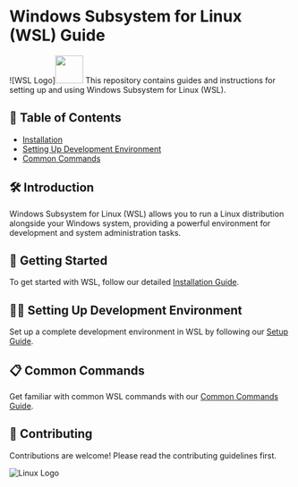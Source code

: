 # Windows Subsystem for Linux (WSL) Guide

![WSL Logo]<img src="https://upload.wikimedia.org/wikipedia/de/thumb/9/94/Logo_WSL.svg/600px-Logo_WSL.svg.png?20090106000923"  height='50' />
This repository contains guides and instructions for setting up and using Windows Subsystem for Linux (WSL).

## 📑 Table of Contents

- [Installation](guides/install_wsl.md)
- [Setting Up Development Environment](guides/setup_dev_environment.md)
- [Common Commands](guides/common_commands.md)

## 🛠 Introduction

Windows Subsystem for Linux (WSL) allows you to run a Linux distribution alongside your Windows system, providing a powerful environment for development and system administration tasks.

## 🚀 Getting Started

To get started with WSL, follow our detailed [Installation Guide](guides/install_wsl.md).

## 🧑‍💻 Setting Up Development Environment

Set up a complete development environment in WSL by following our [Setup Guide](guides/setup_dev_environment.md).

## 📋 Common Commands

Get familiar with common WSL commands with our [Common Commands Guide](guides/common_commands.md).

## 🤝 Contributing

Contributions are welcome! Please read the contributing guidelines first.


![Linux Logo](https://upload.wikimedia.org/wikipedia/commons/a/af/Tux.png)
